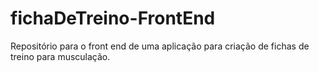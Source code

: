# fichaDeTreino-FrontEnd
Repositório para o front end de uma aplicação para criação de fichas de treino para musculação.
